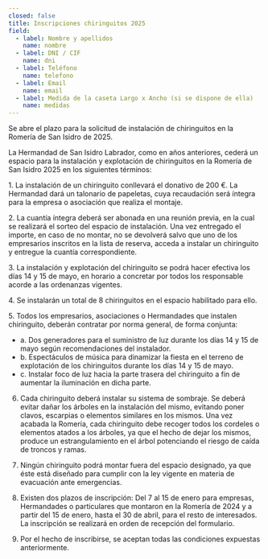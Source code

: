 ```yaml
---
closed: false
title: Inscripciones chiringuitos 2025
field:
  - label: Nombre y apellidos
    name: nombre
  - label: DNI / CIF
    name: dni
  - label: Teléfono
    name: telefono
  - label: Email
    name: email
  - label: Medida de la caseta Largo x Ancho (si se dispone de ella)
    name: medidas
---
```


Se abre el plazo para la solicitud de instalación de chiringuitos en la Romería de San Isidro de 2025.

La Hermandad de San Isidro Labrador, como en años anteriores, cederá un espacio para la instalación y explotación de chiringuitos en la Romería de San Isidro 2025 en los siguientes términos:

1\. La instalación de un chiringuito conllevará el donativo de 200 €. La Hermandad dará un talonario de papeletas, cuya recaudación será íntegra para la empresa o asociación que realiza el montaje.

2\. La cuantía íntegra deberá ser abonada en una reunión previa, en la cual se realizará el sorteo del espacio de instalación. Una vez entregado el importe, en caso de no montar, no se devolverá salvo que uno de los empresarios inscritos en la lista de reserva, acceda a instalar un chiringuito y entregue la cuantía correspondiente.

3\. La instalación y explotación del chiringuito se podrá hacer efectiva los días 14 y 15 de mayo, en horario a concretar por todos los responsable acorde a las ordenanzas vigentes.

4\. Se instalarán un total de 8 chiringuitos en el espacio habilitado para ello.

5\. Todos los empresarios, asociaciones o Hermandades que instalen chiringuito, deberán contratar por norma general, de forma conjunta:

* a. Dos generadores para el suministro de luz durante los días 14 y 15 de mayo según recomendaciones del instalador.
* b. Espectáculos de música para dinamizar la fiesta en el terreno de explotación de los chiringuitos durante los días 14 y 15 de mayo.
* c. Instalar foco de luz hacia la parte trasera del chiringuito a fin de aumentar la iluminación en dicha parte.

6. Cada chiringuito deberá instalar su sistema de sombraje. Se deberá evitar dañar los árboles en la instalación del mismo, evitando poner clavos, escarpias o elementos similares en los mismos. Una vez acabada la Romería, cada chiringuito debe recoger todos los cordeles o elementos atados a los árboles, ya que el hecho de dejar los mismos, produce un estrangulamiento en el árbol potenciando el riesgo de caída de troncos y ramas.

7. Ningún chiringuito podrá montar fuera del espacio designado, ya que éste está diseñado para cumplir con la ley vigente en materia de evacuación ante emergencias.

8. Existen dos plazos de inscripción: Del 7 al 15 de enero para empresas, Hermandades o particulares que montaron en la Romería de 2024 y a partir del 15 de enero, hasta el 30 de abril, para el resto de interesados. La inscripción se realizará en orden de recepción del formulario.

9. Por el hecho de inscribirse, se aceptan todas las condiciones expuestas anteriormente.
